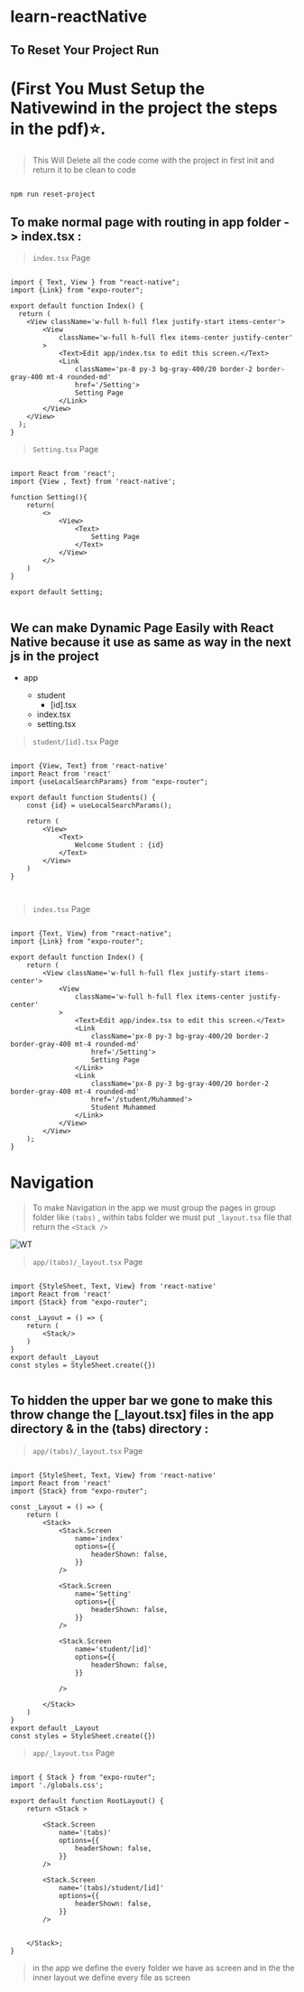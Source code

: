 # learn-reactNative
## To Reset Your Project Run 

# (First You Must Setup the Nativewind in the project the steps in the pdf)⭐.

> This Will Delete all the code come with the project in first init and return it to be clean to code

```bash

npm run reset-project

```
## To make normal page with routing in app folder -> index.tsx :

> ``` index.tsx ``` Page

```tsx

import { Text, View } from "react-native";
import {Link} from "expo-router";

export default function Index() {
  return (
    <View className='w-full h-full flex justify-start items-center'>
        <View
            className='w-full h-full flex items-center justify-center'
        >
            <Text>Edit app/index.tsx to edit this screen.</Text>
            <Link
                className='px-8 py-3 bg-gray-400/20 border-2 border-gray-400 mt-4 rounded-md'
                href='/Setting'>
                Setting Page
            </Link>
        </View>
    </View>
  );
}

```

> ``` Setting.tsx ``` Page

```tsx

import React from 'react';
import {View , Text} from 'react-native';

function Setting(){
    return(
        <>
            <View>
                <Text>
                    Setting Page
                </Text>
            </View>
        </>
    )
}

export default Setting;


```


## We can make Dynamic Page Easily with React Native because it use as same as way in the next js in the project 

<ul>
  <li>
    app
  </li>
  <ul>
    <li>
      student
      <ul>
        <li>
          [id].tsx
        </li>
      </ul>
    </li>
    <li>
      index.tsx
    </li>
    <li>
      setting.tsx
    </li>
  </ul>
</ul>



> ``` student/[id].tsx ``` Page

```tsx

import {View, Text} from 'react-native'
import React from 'react'
import {useLocalSearchParams} from "expo-router";

export default function Students() {
    const {id} = useLocalSearchParams();

    return (
        <View>
            <Text>
                Welcome Student : {id}
            </Text>
        </View>
    )
}



```

> ``` index.tsx ``` Page


```tsx

import {Text, View} from "react-native";
import {Link} from "expo-router";

export default function Index() {
    return (
        <View className='w-full h-full flex justify-start items-center'>
            <View
                className='w-full h-full flex items-center justify-center'
            >
                <Text>Edit app/index.tsx to edit this screen.</Text>
                <Link
                    className='px-8 py-3 bg-gray-400/20 border-2 border-gray-400 mt-4 rounded-md'
                    href='/Setting'>
                    Setting Page
                </Link>
                <Link
                    className='px-8 py-3 bg-gray-400/20 border-2 border-gray-400 mt-4 rounded-md'
                    href='/student/Muhammed'>
                    Student Muhammed
                </Link>
            </View>
        </View>
    );
}

```




# Navigation

> To make Navigation in the app we must group the pages in group folder like ``` (tabs) ``` , within tabs folder we must put ``` _layout.tsx ``` file that return the ``` <Stack /> ```
<img src='./assets/img1.jpg' alt='WT' />


> ``` app/(tabs)/_layout.tsx ``` Page


```tsx

import {StyleSheet, Text, View} from 'react-native'
import React from 'react'
import {Stack} from "expo-router";

const _Layout = () => {
    return (
        <Stack/>
    )
}
export default _Layout
const styles = StyleSheet.create({})


```

## To hidden the upper bar we gone to make this throw change the [_layout.tsx] files in the app directory & in the (tabs) directory :

> ``` app/(tabs)/_layout.tsx ``` Page


```tsx

import {StyleSheet, Text, View} from 'react-native'
import React from 'react'
import {Stack} from "expo-router";

const _Layout = () => {
    return (
        <Stack>
            <Stack.Screen
                name='index'
                options={{
                    headerShown: false,
                }}
            />

            <Stack.Screen
                name='Setting'
                options={{
                    headerShown: false,
                }}
            />

            <Stack.Screen
                name='student/[id]'
                options={{
                    headerShown: false,
                }}

            />

        </Stack>
    )
}
export default _Layout
const styles = StyleSheet.create({})

```


> ``` app/_layout.tsx ``` Page


```tsx

import { Stack } from "expo-router";
import './globals.css';

export default function RootLayout() {
    return <Stack >

        <Stack.Screen
            name='(tabs)'
            options={{
                headerShown: false,
            }}
        />

        <Stack.Screen
            name='(tabs)/student/[id]'
            options={{
                headerShown: false,
            }}
        />


    </Stack>;
}

```

> in the app we define the every folder we have as screen and in the the inner layout we define every file as screen
